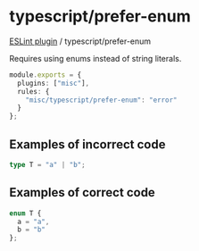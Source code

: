 # typescript/prefer-enum

[ESLint plugin](https://ilyub.github.io/eslint-plugin-misc/) / typescript/prefer-enum

Requires using enums instead of string literals.

```ts
module.exports = {
  plugins: ["misc"],
  rules: {
    "misc/typescript/prefer-enum": "error"
  }
};
```

## Examples of incorrect code

```ts
type T = "a" | "b";
```

## Examples of correct code

```ts
enum T {
  a = "a",
  b = "b"
};
```